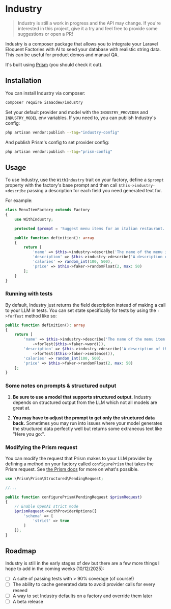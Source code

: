 # Industry

> Industry is still a work in progress and the API may change. If you're interested in this project, give it a try and feel free to provide some suggestions or open a PR!

Industry is a composer package that allows you to integrate your Laravel Eloquent Factories with AI to seed your database with realistic string data. This can be useful for product demos and manual QA.

It's built using [Prism](https://prismphp.com/) (you should check it out).

## Installation

You can install Industry via composer:

```bash
composer require isaacdew/industry
```

Set your default provider and model with the `INDUSTRY_PROVIDER` and `INDUSTRY_MODEL` env variables. If you need to, you can publish Industry's config:

```bash
php artisan vendor:publish --tag="industry-config"
```

And publish Prism's config to set provider config:
```bash
php artisan vendor:publish --tag="prism-config"
```

## Usage

To use Industry, use the `WithIndustry` trait on your factory, define a `$prompt` property with the factory's base prompt and then call `$this->industry->describe` passing a description for each field you need generated text for.

For example:

```php
class MenuItemFactory extends Factory
{
    use WithIndustry;

    protected $prompt = 'Suggest menu items for an italian restaurant.';

    public function definition(): array
    {
        return [
            'name' => $this->industry->describe('The name of the menu item.'),
            'description' => $this->industry->describe('A description of the menu item.'),
            'calories' => random_int(100, 500),
            'price' => $this->faker->randomFloat(2, max: 50)
        ];
    }
}
```

### Running with tests

By default, Industry just returns the field description instead of making a call to your LLM in tests. You can set state specifically for tests by using the `->forTest` method like so:

```php
public function definition(): array
{
    return [
        'name' => $this->industry->describe('The name of the menu item.')
            ->forTest($this->faker->word()),
        'description' => $this->industry->describe('A description of the menu item.')
            ->forTest($this->faker->sentence()),
        'calories' => random_int(100, 500),
        'price' => $this->faker->randomFloat(2, max: 50)
    ];
}
```

### Some notes on prompts & structured output

1. **Be sure to use a model that supports structured output.** Industry depends on structured output from the LLM which not all models are great at.

2. **You may have to adjust the prompt to get only the structured data back.** Sometimes you may run into issues where your model generates the structured data perfectly well but returns some extraneous text like "Here you go:".

### Modifying the Prism request

You can modify the request that Prism makes to your LLM provider by defining a method on your factory called `configurePrism` that takes the Prism request. See [the Prism docs](https://prismphp.com/core-concepts/structured-output.html) for more on what's possible.

```php
use \Prism\Prism\Structured\PendingRequest;

//...

public function configurePrism(PendingRequest $prismRequest)
{
    // Enable OpenAI strict mode
    $prismRequest->withProviderOptions([
        'schema' => [
            'strict' => true
        ]
    ]);
}
```

## Roadmap

Industry is still in the early stages of dev but there are a few more things I hope to add in the coming weeks (10/12/2025):

- [ ] A suite of passing tests with > 90% coverage (of course!)
- [ ] The ability to cache generated data to avoid provider calls for every reseed
- [ ] A way to set Industry defaults on a factory and override them later
- [ ] A beta release
